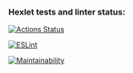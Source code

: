 ### Hexlet tests and linter status:
[![Actions Status](https://github.com/SampetovaN/frontend-project-lvl1/workflows/hexlet-check/badge.svg)](https://github.com/SampetovaN/frontend-project-lvl1/actions)

[![ESLint](https://github.com/SampetovaN/frontend-project-lvl1/actions/workflows/eslint.yml/badge.svg)](https://github.com/SampetovaN/frontend-project-lvl1/actions/workflows/eslint.yml)

[![Maintainability](https://api.codeclimate.com/v1/badges/aaadb52d7f5c79b191f4/maintainability)](https://codeclimate.com/github/SampetovaN/frontend-project-lvl1/maintainability)
